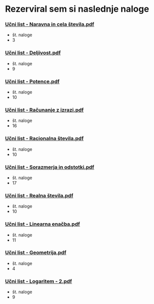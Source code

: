 # Rezerviral sem si naslednje naloge

### [Učni list - Naravna in cela števila.pdf](https://www.sc-nm.si/sss/si/file/download/861_0affa8c3752b/U%C4%8Dni%20list%20-%20Naravna%20in%20cela%20%C5%A1tevila.pdf)
- št. naloge
- 3
### [Učni list - Deljivost.pdf](https://www.sc-nm.si/sss/si/file/download/860_7c1612944279/U%C4%8Dni%20list%20-%20Deljivost.pdf)
- št. naloge
- 9
### [Učni list - Potence.pdf](https://www.sc-nm.si/sss/si/file/download/857_88cc06344dc2/U%C4%8Dni%20list%20-%20Potence.pdf)
- št. naloge
- 10
### [Učni list - Računanje z izrazi.pdf](file:///C:/Users/SKUKAN~1/AppData/Local/Temp/Učni%20list%20-%20Računanje%20z%20izrazi-1.pdf)
- št. naloge
- 16
### [Učni list - Racionalna števila.pdf]()
- št. naloge
- 10
### [Učni list - Sorazmerja in odstotki.pdf](https://www.sc-nm.si/sss/si/file/download/913_7ff8a8e6774d/U%C4%8Dni%20list%20-%20Sorazmerja%20in%20odstotki.pdf)
- št. naloge
- 17
### [Učni list - Realna števila.pdf](https://www.sc-nm.si/sss/si/file/download/842_2a4e1f474025/U%C4%8Dni%20list%20-%20Realna%20%C5%A1tevila.pdf)
- št. naloge
- 10
### [Učni list - Linearna enačba.pdf](file:///C:/Users/SKUKAN~1/AppData/Local/Temp/Učni%20list%20-%20Linearna%20enačba.pdf)
- št. naloge
- 11
### [Učni list - Geometrija.pdf](file:///C:/Users/SKUKAN~1/AppData/Local/Temp/Učni%20list%20-%20Geometrija.pdf)
- št. naloge
- 4
### [Učni list - Logaritem - 2.pdf]()
- št. naloge
- 9
